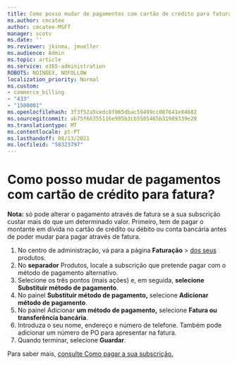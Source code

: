 ```yaml
---
title: Como posso mudar de pagamentos com cartão de crédito para fatura?
ms.author: cmcatee
author: cmcatee-MSFT
manager: scotv
ms.date: ''
ms.reviewer: jkinma, jmueller
ms.audience: Admin
ms.topic: article
ms.service: o365-administration
ROBOTS: NOINDEX, NOFOLLOW
localization_priority: Normal
ms.custom:
- commerce_billing
- "433"
- "1500001"
ms.openlocfilehash: 3f3f52a5cedc8f065dbac59499cc087641e84682
ms.sourcegitcommit: ab75f66355116e995b3cb5505465b31989339e28
ms.translationtype: MT
ms.contentlocale: pt-PT
ms.lasthandoff: 08/13/2021
ms.locfileid: "58323797"
---
```

# <a name="how-do-i-change-from-credit-card-payments-to-invoice"></a>Como posso mudar de pagamentos com cartão de crédito para fatura?

**Nota:** só pode alterar o pagamento através de fatura se a sua subscrição custar mais do que um determinado valor. Primeiro, tem de pagar o montante em dívida no cartão de crédito ou débito ou conta bancária antes de poder mudar para pagar através de fatura.

1. No centro de administração, vá para a página **Faturação**  >  [dos seus](https://go.microsoft.com/fwlink/p/?linkid=842054) produtos.
2. No **separador** Produtos, locale a subscrição que pretende pagar com o método de pagamento alternativo.
3. Selecione os três pontos (mais ações) e, em seguida, **selecione Substituir método de pagamento**.
4. No painel **Substituir método de pagamento,** selecione **Adicionar método de pagamento**.
5. No painel Adicionar **um método de pagamento,** selecione **Fatura ou transferência bancária**.
6. Introduza o seu nome, endereço e número de telefone. Também pode adicionar um número de PO para apresentar na fatura.
7. Quando terminar, selecione **Guardar**.

Para saber mais, [consulte Como pagar a sua subscrição.](https://docs.microsoft.com/microsoft-365/commerce/billing-and-payments/pay-for-your-subscription)